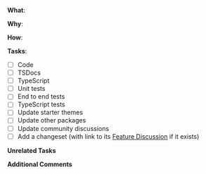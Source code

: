 <!--
Thanks for your pull request 😊. Note that not following the template might
result in your issue being closed.
-->

<!--
Please make sure you're familiar with and follow the instructions in the
contributing guidelines found in the
https://docs.frontity.org/contributing/code-contributions.
-->

<!--
If you're new to contributing to open source projects, you might find this free
video course helpful: http://kcd.im/pull-request
-->

<!--
Please fill out the information below to expedite the review and (hopefully)
merge of your pull request!
-->

**What**:

<!-- What changes are being made? (What feature/bug is being fixed here?) -->

**Why**:

<!-- Why are these changes necessary? -->

**How**:

<!-- How were these changes implemented? -->

**Tasks**:

<!-- Have you done all of these things?  -->

<!-- To check an item, place an "x" in the box like so: "- [x] Unit tests" -->

<!-- Move any unrelated task to the Unrelated tasks section below. -->

- [ ] Code
- [ ] TSDocs
- [ ] TypeScript
- [ ] Unit tests
- [ ] End to end tests
- [ ] TypeScript tests
- [ ] Update starter themes
- [ ] Update other packages
- [ ] Update community discussions
- [ ] Add a changeset (with link to its [Feature Discussion](https://community.frontity.org/c/33) if it exists)

<!-- Changesets are necessary if your changes should release any packages.
Run `npx changeset` to create a changeset.
More info at https://docs.frontity.org/contributing/code-contribution-guide#what-is-a-changeset -->

**Unrelated Tasks**

<!-- ignore-task-list-start -->

<!-- ignore-task-list-end -->

**Additional Comments**

<!-- Feel free to add any additional comments. -->
